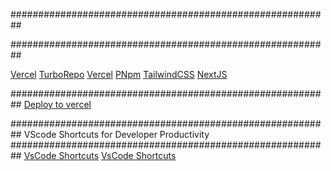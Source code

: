 ##########################################################

##########################################################

[Vercel]("https://vercel.com/docs/concepts/monorepos/turborepo")
[TurboRepo]("https://turborepo.org/docs/reference/command-line-reference")
[Vercel]("https://vercel.com/docs/concepts/monorepos/turborepo")
[PNpm]("https://pnpm.io/workspaces")
[TailwindCSS]("https://tailwindcss.com/docs/installation")
[NextJS]("https://nextjs.org/docs/getting-started")

##########################################################
[Deploy to vercel]("https://www.youtube.com/watch?v=_sB2E1XnzOY")

##########################################################
VScode Shortcuts for Developer Productivity
##########################################################
[VsCode Shortcuts]("https://code.visualstudio.com/docs/editor/codebasics#:~:text=VS%20Code%20supports%20multiple%20cursors,insert%20cursors%20below%20or%20above.")
[VsCode Shortcuts]("https://owenconti.com/posts/5-keyboard-shortcuts-to-navigate-your-code-faster")
